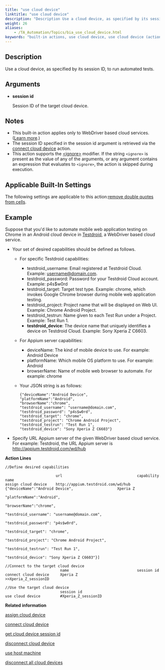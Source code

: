 ```yaml
--- 
title: "use cloud device"
linktitle: "use cloud device"
description: "Description Use a cloud device, as specified by its session ID, to run automated tests. Arguments session id Session ID of the target cloud device. Notes This built-in action applies only to WebDriver ..."
weight: 26
aliases: 
    - /TA_Automation/Topics/bia_use_cloud_device.html
keywords: "built-in actions, use cloud device, use cloud device (action), iOS (action), use cloud device, Android (action)"
---
```


## Description

Use a cloud device, as specified by its session ID, to run automated tests.

## Arguments

-   **session id**

    Session ID of the target cloud device.


## Notes

-   This built-in action applies only to WebDriver based cloud services. \([Learn more](/automation-guide/application-testing/mobile-testing/testing-in-the-cloud/).\)
-   The session ID specified in the session id argument is retrieved via the [connect cloud device](/automation-guide/action-based-testing-language/built-in-actions/system-actions/device/connect-cloud-device) action.
-   This action supports the [<ignore\>](/automation-guide/action-based-testing-language/the-test-language/ignoring-actions) modifier. If the string `<ignore>` is present as the value of any of the arguments, or any argument contains an expression that evaluates to `<ignore>`, the action is skipped during execution.

## Applicable Built-In Settings

The following settings are applicable to this action:[remove double quotes from cells](/automation-guide/action-based-testing-language/built-in-settings/value-settings/remove-double-quotes-from-cells).

## Example

Suppose that you'd like to automate mobile web application testing on Chrome in an Android cloud device in [Testdroid](http://docs.testdroid.com/appium/testdroid-desired-caps/), a WebDriver based cloud service.

-   Your set of desired capabilities should be defined as follows.
    -   For specific Testdroid capabilities:
        -   testdroid\_username: Email registered at Testdroid Cloud. Example: username@domain.com.
        -   testdroid\_password: Password for your Testdroid Cloud account. Example: p4s$w0rd
        -   testdroid\_target: Target test type. Example: chrome, which invokes Google Chrome browser during mobile web application testing.
        -   testdroid\_project: Project name that will be displayed on Web UI. Example: Chrome Android Project.
        -   testdroid\_testrun: Name given to each Test Run under a Project. Example: Test Run 1.
        -   **testdroid\_device**: The device name that uniquely identifies a device on Testdroid Cloud. Example: Sony Xperia Z C6603.
    -   For Appium server capabilities:
        -   deviceName: The kind of mobile device to use. For example: Android Device
        -   platformName: Which mobile OS platform to use. For example: Android
        -   browserName: Name of mobile web browser to automate. For example: chrome
    -   Your JSON string is as follows:

        ```
        {"deviceName":"Android Device",
        "platformName":"Android",
        "browserName":"chrome",
        "testdroid_username": "username@domain.com", 
        "testdroid_password": "p4s$w0rd", 
        "testdroid_target": "chrome",
        "testdroid_project": "Chrome Android Project", 
        "testdroid_testrun": "Test Run 1",
        "testdroid_device": "Sony Xperia Z C6603"}
        ```

-   Specify URL Appium server of the given WebDriver based cloud service. For example: Testdroid, the URL Appium server is http://appium.testdroid.com/wd/hub

**Action Lines**

```
//Define desired capabilities
              
                       url                                  capability                                         name   
assign cloud device    http://appium.testdroid.com/wd/hub   {"deviceName":"Android Device",                    Xperia Z
                                                            "platformName":"Android",
                                                            "browserName":"chrome",
                                                            "testdroid_username": "username@domain.com",
                                                            "testdroid_password": "p4s$w0rd", 
                                                            "testdroid_target": "chrome",
                                                            "testdroid_project": "Chrome Android Project", 
                                                            "testdroid_testrun": "Test Run 1",
                                                            "testdroid_device": "Sony Xperia Z C6603"}]    
              
//Connect to the target cloud device
                         name                               session id
connect cloud device     Xperia Z                           >>Xperia_Z_sessionID
              
//Use the target cloud device
                         session id
use cloud device         #Xperia_Z_sessionID
```




**Related information**  


[assign cloud device](/automation-guide/action-based-testing-language/built-in-actions/system-actions/device/assign-cloud-device)

[connect cloud device](/automation-guide/action-based-testing-language/built-in-actions/system-actions/device/connect-cloud-device)

[get cloud device session id](/automation-guide/action-based-testing-language/built-in-actions/system-actions/device/get-cloud-device-session-id)

[disconnect cloud device](/automation-guide/action-based-testing-language/built-in-actions/system-actions/device/disconnect-cloud-device)

[use host machine](/automation-guide/action-based-testing-language/built-in-actions/system-actions/device/use-host-machine)

[disconnect all cloud devices](/automation-guide/action-based-testing-language/built-in-actions/system-actions/device/disconnect-all-cloud-devices)

